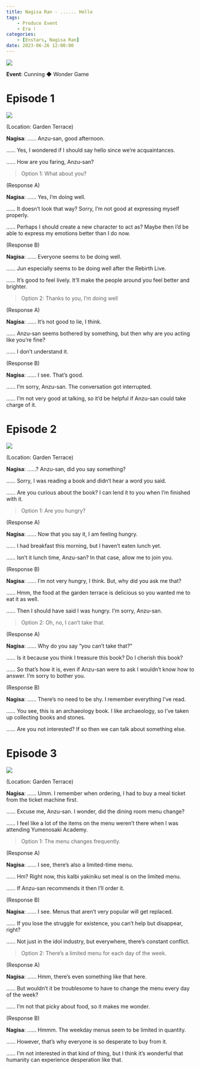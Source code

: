 ```yaml
---
title: Nagisa Ran - ...... Hello
tags: 
    - Produce Event
    - Era !
categories: 
    - [Enstars, Nagisa Ran]
date: 2023-06-26 12:00:00
---
```

<img src="/images/General Images/cav5ejda.png">

**Event**: Cunning ◆ Wonder Game

<!-- more -->
# Episode 1

<img src="/images/FirstEra/ProduceWGN1/ynl0ew7u.png">

(Location: Garden Terrace)

**Nagisa**: …… Anzu-san, good afternoon.

…… Yes, I wondered if I should say hello since we’re acquaintances.

…… How are you faring, Anzu-san?

> Option 1: What about you?

(Response A)

**Nagisa**: …… Yes, I’m doing well.

…… It doesn’t look that way? Sorry, I’m not good at expressing myself properly.

…… Perhaps I should create a new character to act as? Maybe then I’d be able to express my emotions better than I do now.

(Response B)

**Nagisa**: …… Everyone seems to be doing well. 

…… Jun especially seems to be doing well after the Rebirth Live.

…… It’s good to feel lively. It’ll make the people around you feel better and brighter.

> Option 2: Thanks to you, I’m doing well

(Response A)

**Nagisa**: …… It’s not good to lie, I think.

…… Anzu-san seems bothered by something, but then why are you acting like you’re fine?

…… I don’t understand it.

(Response B)

**Nagisa**: …… I see. That’s good.

…… I’m sorry, Anzu-san. The conversation got interrupted.

…… I’m not very good at talking, so it’d be helpful if Anzu-san could take charge of it.

# Episode 2

<img src="/images/FirstEra/ProduceWGN1/n4i0boy8.png">

(Location: Garden Terrace)

**Nagisa**: ……? Anzu-san, did you say something?

…… Sorry, I was reading a book and didn’t hear a word you said.

…… Are you curious about the book? I can lend it to you when I’m finished with it.

> Option 1: Are you hungry?

(Response A)

**Nagisa**: …… Now that you say it, I am feeling hungry.

…… I had breakfast this morning, but I haven’t eaten lunch yet.

…… Isn’t it lunch time, Anzu-san? In that case, allow me to join you.

(Response B)

**Nagisa**: …… I’m not very hungry, I think.  But, why did you ask me that?

…… Hmm, the food at the garden terrace is delicious so you wanted me to eat it as well.

…… Then I should have said I was hungry. I’m sorry, Anzu-san.

> Option 2: Oh, no, I can’t take that.

(Response A)

**Nagisa**: …… Why do you say “you can’t take that?”

…… Is it because you think I treasure this book? Do I cherish this book?

…… So that’s how it is, even if Anzu-san were to ask I wouldn’t know how to answer. I’m sorry to bother you.

(Response B)

**Nagisa**: …… There’s no need to be shy. I remember everything I’ve read.

…… You see, this is an archaeology book. I like archaeology, so I’ve taken up collecting books and stones.

…… Are you not interested? If so then we can talk about something else.

# Episode 3

<img src="/images/FirstEra/ProduceWGN1/8ip9ovvo.png">

(Location: Garden Terrace)

**Nagisa**: …… Umm. I remember when ordering, I had to buy a meal ticket from the ticket machine first.

…… Excuse me, Anzu-san. I wonder, did the dining room menu change?

…… I feel like a lot of the items on the menu weren’t there when I was attending Yumenosaki Academy.

> Option 1: The menu changes frequently.

(Response A)

**Nagisa**: …… I see, there’s also a limited-time menu.

…… Hm? Right now, this kalbi yakiniku set meal is on the limited menu.

…… If Anzu-san recommends it then I’ll order it.

(Response B)

**Nagisa**: …… I see. Menus that aren’t very popular will get replaced.

…… If you lose the struggle for existence, you can’t help but disappear, right?

…… Not just in the idol industry, but everywhere, there’s constant conflict.

> Option 2: There’s a limited menu for each day of the week.

(Response A)

**Nagisa**: …… Hmm, there’s even something like that here.

…… But wouldn’t it be troublesome to have to change the menu every day of the week?

…… I’m not that picky about food, so it makes me wonder.

(Response B)

**Nagisa**: …… Hmmm. The weekday menus seem to be limited in quantity.

…… However, that’s why everyone is so desperate to buy from it.

…… I’m not interested in that kind of thing, but I think it’s wonderful that humanity can experience desperation like that.